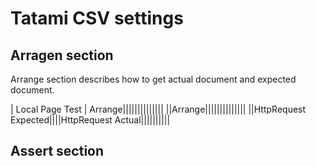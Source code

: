 ﻿# Tatami CSV settings


## Arragen section
Arrange section describes how to get actual document and expected document.

| Local Page Test | Arrange||||||||||||||
||Arrange||||||||||||||
||HttpRequest Expected||||HttpRequest Actual||||||||||

## Assert section


